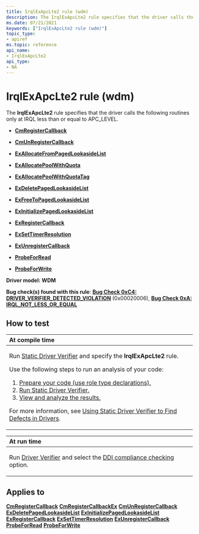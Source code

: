 ```yaml
---
title: IrqlExApcLte2 rule (wdm)
description: The IrqlExApcLte2 rule specifies that the driver calls the following routines only at IRQL less than or equal to APC_LEVEL.
ms.date: 07/21/2021
keywords: ["IrqlExApcLte2 rule (wdm)"]
topic_type:
- apiref
ms.topic: reference
api_name:
- IrqlExApcLte2
api_type:
- NA
---
```


# IrqlExApcLte2 rule (wdm)

The **IrqlExApcLte2** rule specifies that the driver calls the following routines only at IRQL less than or equal to APC_LEVEL.

- [**CmRegisterCallback**](/windows-hardware/drivers/ddi/wdm/nf-wdm-cmregistercallback)

- [**CmUnRegisterCallback**](/windows-hardware/drivers/ddi/wdm/nf-wdm-cmunregistercallback)

- [**ExAllocateFromPagedLookasideList**](/windows-hardware/drivers/ddi/wdm/nf-wdm-exallocatefrompagedlookasidelist)

- [**ExAllocatePoolWithQuota**](/windows-hardware/drivers/ddi/wdm/nf-wdm-exallocatepoolwithquota)

- [**ExAllocatePoolWithQuotaTag**](/windows-hardware/drivers/ddi/wdm/nf-wdm-exallocatepoolwithquotatag)

- [**ExDeletePagedLookasideList**](/windows-hardware/drivers/ddi/wdm/nf-wdm-exdeletepagedlookasidelist)

- [**ExFreeToPagedLookasideList**](/windows-hardware/drivers/ddi/wdm/nf-wdm-exfreetopagedlookasidelist)

- [**ExInitializePagedLookasideList**](/windows-hardware/drivers/ddi/wdm/nf-wdm-exinitializepagedlookasidelist)

- [**ExRegisterCallback**](/windows-hardware/drivers/ddi/wdm/nf-wdm-exregistercallback)

- [**ExSetTimerResolution**](/windows-hardware/drivers/ddi/wdm/nf-wdm-exsettimerresolution)

- [**ExUnregisterCallback**](/windows-hardware/drivers/ddi/wdm/nf-wdm-exunregistercallback)

- [**ProbeForRead**](/windows-hardware/drivers/ddi/wdm/nf-wdm-probeforread)

- [**ProbeForWrite**](/windows-hardware/drivers/ddi/wdm/nf-wdm-probeforwrite)

**Driver model:** **WDM**

**Bug check(s) found with this rule**: [**Bug Check 0xC4: DRIVER_VERIFIER_DETECTED_VIOLATION**](../debugger/bug-check-0xc4--driver-verifier-detected-violation.md) (0x00020006), [**Bug Check 0xA: IRQL_NOT_LESS_OR_EQUAL**](../debugger/bug-check-0xa--irql-not-less-or-equal.md)

## How to test

<table>
<colgroup>
<col width="100%" />
</colgroup>
<thead>
<tr class="header">
<th align="left">At compile time</th>
</tr>
</thead>
<tbody>
<tr class="odd">
<td align="left"><p>Run <a href="/windows-hardware/drivers/devtest/static-driver-verifier" data-raw-source="[Static Driver Verifier](./static-driver-verifier.md)">Static Driver Verifier</a> and specify the <strong>IrqlExApcLte2</strong> rule.</p>
Use the following steps to run an analysis of your code:
<ol>
<li><a href="/windows-hardware/drivers/devtest/using-static-driver-verifier-to-find-defects-in-drivers#preparing-your-source-code" data-raw-source="[Prepare your code (use role type declarations).](./using-static-driver-verifier-to-find-defects-in-drivers.md#preparing-your-source-code)">Prepare your code (use role type declarations).</a></li>
<li><a href="/windows-hardware/drivers/devtest/using-static-driver-verifier-to-find-defects-in-drivers#running-static-driver-verifier" data-raw-source="[Run Static Driver Verifier.](./using-static-driver-verifier-to-find-defects-in-drivers.md#running-static-driver-verifier)">Run Static Driver Verifier.</a></li>
<li><a href="/windows-hardware/drivers/devtest/using-static-driver-verifier-to-find-defects-in-drivers#viewing-and-analyzing-the-results" data-raw-source="[View and analyze the results.](./using-static-driver-verifier-to-find-defects-in-drivers.md#viewing-and-analyzing-the-results)">View and analyze the results.</a></li>
</ol>
<p>For more information, see <a href="/windows-hardware/drivers/devtest/using-static-driver-verifier-to-find-defects-in-drivers" data-raw-source="[Using Static Driver Verifier to Find Defects in Drivers](./using-static-driver-verifier-to-find-defects-in-drivers.md)">Using Static Driver Verifier to Find Defects in Drivers</a>.</p></td>
</tr>
</tbody>
</table>

<table>
<colgroup>
<col width="100%" />
</colgroup>
<thead>
<tr class="header">
<th align="left">At run time</th>
</tr>
</thead>
<tbody>
<tr class="odd">
<td align="left"><p>Run <a href="/windows-hardware/drivers/devtest/driver-verifier" data-raw-source="[Driver Verifier](./driver-verifier.md)">Driver Verifier</a> and select the <a href="/windows-hardware/drivers/devtest/ddi-compliance-checking" data-raw-source="[DDI compliance checking](./ddi-compliance-checking.md)">DDI compliance checking</a> option.</p></td>
</tr>
</tbody>
</table>

## Applies to

[**CmRegisterCallback**](/windows-hardware/drivers/ddi/wdm/nf-wdm-cmregistercallback)
[**CmRegisterCallbackEx**](/windows-hardware/drivers/ddi/wdm/nf-wdm-cmregistercallbackex)
[**CmUnRegisterCallback**](/windows-hardware/drivers/ddi/wdm/nf-wdm-cmunregistercallback)
[**ExDeletePagedLookasideList**](/windows-hardware/drivers/ddi/wdm/nf-wdm-exdeletepagedlookasidelist)
[**ExInitializePagedLookasideList**](/windows-hardware/drivers/ddi/wdm/nf-wdm-exinitializepagedlookasidelist)
[**ExRegisterCallback**](/windows-hardware/drivers/ddi/wdm/nf-wdm-exregistercallback)
[**ExSetTimerResolution**](/windows-hardware/drivers/ddi/wdm/nf-wdm-exsettimerresolution)
[**ExUnregisterCallback**](/windows-hardware/drivers/ddi/wdm/nf-wdm-exunregistercallback)
[**ProbeForRead**](/windows-hardware/drivers/ddi/wdm/nf-wdm-probeforread)
[**ProbeForWrite**](/windows-hardware/drivers/ddi/wdm/nf-wdm-probeforwrite)
